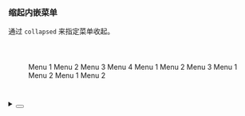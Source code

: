 ### 缩起内嵌菜单

通过 `collapsed` 来指定菜单收起。

<div clas="cell-demo vpr-raw">
  <div class="menu-demo">
    <yc-button
      :style="{
        padding: '0 12px',
        height: '30px',
        lineHeight: '30px',
        marginBottom: '4px',
      }"
      type="primary"
      @click="toggleCollapse">
      <icon-menu-unfold v-if="collapsed" />
      <icon-menu-fold v-else />
    </yc-button>
    <yc-menu
      :style="{ width: '200px', borderRadius: '4px' }"
      theme="dark"
      :collapsed="collapsed"
      :default-open-keys="['0']"
      default-selected-keys="0_2">
      <yc-sub-menu path="0">
        <template #icon><icon-apps></icon-apps></template>
        <template #title>Navigation 1</template>
        <yc-menu-item path="0_0">Menu 1</yc-menu-item>
        <yc-menu-item path="0_1">Menu 2</yc-menu-item>
        <yc-menu-item path="0_2">Menu 3</yc-menu-item>
        <yc-menu-item path="0_3">Menu 4</yc-menu-item>
      </yc-sub-menu>
      <yc-sub-menu path="1">
        <template #icon><icon-bug></icon-bug></template>
        <template #title>Navigation 2</template>
        <yc-menu-item path="1_0">Menu 1</yc-menu-item>
        <yc-menu-item path="1_1">Menu 2</yc-menu-item>
        <yc-menu-item path="1_2">Menu 3</yc-menu-item>
      </yc-sub-menu>
      <yc-sub-menu path="2">
        <template #icon><icon-bulb></icon-bulb></template>
        <template #title>Navigation 3</template>
        <yc-menu-item path="2_0">Menu 1</yc-menu-item>
        <yc-menu-item path="2_1">Menu 2</yc-menu-item>
        <yc-sub-menu
          path="2_2"
          title="Navigation 4">
          <yc-menu-item path="2_2_0">Menu 1</yc-menu-item>
          <yc-menu-item path="2_2_1">Menu 2</yc-menu-item>
        </yc-sub-menu>
      </yc-sub-menu>
    </yc-menu>
  </div>
</div>

<script setup>
import { ref } from 'vue';

const collapsed = ref(false);
const toggleCollapse = () => {
  collapsed.value = !collapsed.value;
};
</script>

<style scoped>
.menu-demo {
  box-sizing: border-box;
  width: 100%;
  padding: 40px;
  background-color: var(--color-neutral-2);
}
</style>

<details>
<summary>
 <button class="code-btn"  >
    <icon-code />
 </button>
</summary>

```vue
<template>
  <div class="menu-demo">
    <yc-button
      :style="{
        padding: '0 12px',
        height: '30px',
        lineHeight: '30px',
        marginBottom: '4px',
      }"
      type="primary"
      @click="toggleCollapse">
      <icon-menu-unfold v-if="collapsed" />
      <icon-menu-fold v-else />
    </yc-button>
    <yc-menu
      :style="{ width: '200px', borderRadius: '4px' }"
      theme="dark"
      :collapsed="collapsed"
      :default-open-keys="['0']"
      :default-selected-keys="['0_2']">
      <yc-sub-menu path="0">
        <template #icon><icon-apps></icon-apps></template>
        <template #title>Navigation 1</template>
        <yc-menu-item path="0_0">Menu 1</yc-menu-item>
        <yc-menu-item path="0_1">Menu 2</yc-menu-item>
        <yc-menu-item path="0_2">Menu 3</yc-menu-item>
        <yc-menu-item path="0_3">Menu 4</yc-menu-item>
      </yc-sub-menu>
      <yc-sub-menu path="1">
        <template #icon><icon-bug></icon-bug></template>
        <template #title>Navigation 2</template>
        <yc-menu-item path="1_0">Menu 1</yc-menu-item>
        <yc-menu-item path="1_1">Menu 2</yc-menu-item>
        <yc-menu-item path="1_2">Menu 3</yc-menu-item>
      </yc-sub-menu>
      <yc-sub-menu path="2">
        <template #icon><icon-bulb></icon-bulb></template>
        <template #title>Navigation 3</template>
        <yc-menu-item path="2_0">Menu 1</yc-menu-item>
        <yc-menu-item path="2_1">Menu 2</yc-menu-item>
        <yc-sub-menu
          path="2_2"
          title="Navigation 4">
          <yc-menu-item path="2_2_0">Menu 1</yc-menu-item>
          <yc-menu-item path="2_2_1">Menu 2</yc-menu-item>
        </yc-sub-menu>
      </yc-sub-menu>
    </yc-menu>
  </div>
</template>

<script setup>
import { ref } from 'vue';

const collapsed = ref(false);
const toggleCollapse = () => {
  collapsed.value = !collapsed.value;
};
</script>

<style scoped>
.menu-demo {
  box-sizing: border-box;
  width: 100%;
  padding: 40px;
  background-color: var(--color-neutral-2);
}
</style>
```

</details>
